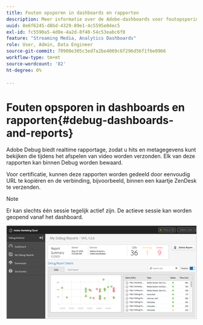 ```yaml
---
title: Fouten opsporen in dashboards en rapporten
description: Meer informatie over de Adobe-dashboards voor foutopsporing.
uuid: 8e6f6245-d8bd-4329-89e1-4c5595e04ec5
exl-id: fc5590a5-4d0e-4a2d-8f40-54c53eabc6f0
feature: "Streaming Media, Analytics Dashboards"
role: User, Admin, Data Engineer
source-git-commit: 70900e305c3ed7a2be4069c6f296d56f1f6e0966
workflow-type: tm+mt
source-wordcount: '82'
ht-degree: 0%

---
```


# Fouten opsporen in dashboards en rapporten{#debug-dashboards-and-reports}

Adobe Debug biedt realtime rapportage, zodat u hits en metagegevens kunt bekijken die tijdens het afspelen van video worden verzonden. Elk van deze rapporten kan binnen Debug worden bewaard.

Voor certificatie, kunnen deze rapporten worden gedeeld door eenvoudig URL te kopiëren en de verbinding, bijvoorbeeld, binnen een kaartje ZenDesk te verzenden.

>[!NOTE]
>
>Er kan slechts één sessie tegelijk actief zijn. De actieve sessie kan worden geopend vanaf het dashboard.

![](assets/debug-dashboard.png)
